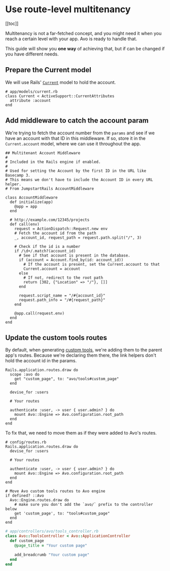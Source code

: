 # Use route-level multitenancy

[[toc]]

Multitenancy is not a far-fetched concept, and you might need it when you reach a certain level with your app. Avo is ready to handle that.

This guide will show you **one way** of achieving that, but if can be changed if you have different needs.

## Prepare the Current model

We will use Rails' [`Current`](https://api.rubyonrails.org/classes/ActiveSupport/CurrentAttributes.html) model to hold the account.

```ruby{3}
# app/models/current.rb
class Current < ActiveSupport::CurrentAttributes
  attribute :account
end
```

## Add middleware to catch the account param

We're trying to fetch the account number from the `params` and see if we have an account with that ID in this middleware. If so, store it in the `Current.account` model, where we can use it throughout the app.

```ruby{18,21,23,25}
## Multitenant Account Middleware
#
# Included in the Rails engine if enabled.
#
# Used for setting the Account by the first ID in the URL like Basecamp 3.
# This means we don't have to include the Account ID in every URL helper.
# From JumpstartRails AccountMiddleware

class AccountMiddleware
  def initialize(app)
    @app = app
  end

  # http://example.com/12345/projects
  def call(env)
    request = ActionDispatch::Request.new env
    # Fetch the account id from the path
    _, account_id, request_path = request.path.split("/", 3)

    # Check if the id is a number
    if /\d+/.match?(account_id)
      # See if that account is present in the database.
      if (account = Account.find_by(id: account_id))
        # If the account is present, set the Current.account to that
        Current.account = account
      else
        # If not, redirect to the root path
        return [302, {"Location" => "/"}, []]
      end

      request.script_name = "/#{account_id}"
      request.path_info = "/#{request_path}"
    end

    @app.call(request.env)
  end
end
```

## Update the custom tools routes

By default, when generating [custom tools](custom-tools), we're adding them to the parent app's routes. Because we're declaring them there, the link helpers don't hold the account id in the params.

```ruby{2-4}
Rails.application.routes.draw do
  scope :avo do
    get "custom_page", to: "avo/tools#custom_page"
  end

  devise_for :users

  # Your routes

  authenticate :user, -> user { user.admin? } do
    mount Avo::Engine => Avo.configuration.root_path
  end
end
```

To fix that, we need to move them as if they were added to Avo's routes.

```ruby{13-18}
# config/routes.rb
Rails.application.routes.draw do
  devise_for :users

  # Your routes

  authenticate :user, -> user { user.admin? } do
    mount Avo::Engine => Avo.configuration.root_path
  end
end

# Move Avo custom tools routes to Avo engine
if defined? ::Avo
  Avo::Engine.routes.draw do
    # make sure you don't add the `avo/` prefix to the controller below
    get 'custom_page', to: "tools#custom_page"
  end
end
```

```ruby
# app/controllers/avo/tools_controller.rb
class Avo::ToolsController < Avo::ApplicationController
  def custom_page
    @page_title = "Your custom page"

    add_breadcrumb "Your custom page"
  end
end
```
